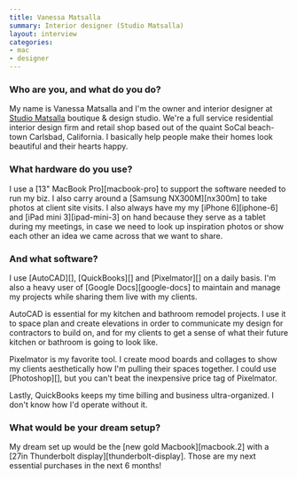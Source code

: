 ```yaml
---
title: Vanessa Matsalla
summary: Interior designer (Studio Matsalla)
layout: interview
categories:
- mac
- designer
---
```


### Who are you, and what do you do?

My name is Vanessa Matsalla and I'm the owner and interior designer at [Studio Matsalla](http://www.studiomatsalla.com/ "Vanessa's studio") boutique & design studio. We're a full service residential interior design firm and retail shop based out of the quaint SoCal beach-town Carlsbad, California. I basically help people make their homes look beautiful and their hearts happy.

### What hardware do you use?

I use a [13" MacBook Pro][macbook-pro] to support the software needed to run my biz. I also carry around a [Samsung NX300M][nx300m] to take photos at client site visits. I also always have my my [iPhone 6][iphone-6] and [iPad mini 3][ipad-mini-3] on hand because they serve as a tablet during my meetings, in case we need to look up inspiration photos or show each other an idea we came across that we want to share.

### And what software?

I use [AutoCAD][], [QuickBooks][] and [Pixelmator][] on a daily basis. I'm also a heavy user of [Google Docs][google-docs] to maintain and manage my projects while sharing them live with my clients.

AutoCAD is essential for my kitchen and bathroom remodel projects. I use it to space plan and create elevations in order to communicate my design for contractors to build on, and for my clients to get a sense of what their future kitchen or bathroom is going to look like.

Pixelmator is my favorite tool. I create mood boards and collages to show my clients aesthetically how I'm pulling their spaces together. I could use [Photoshop][], but you can't beat the inexpensive price tag of Pixelmator.

Lastly, QuickBooks keeps my time billing and business ultra-organized. I don't know how I'd operate without it.

### What would be your dream setup?

My dream set up would be the [new gold Macbook][macbook.2] with a [27in Thunderbolt display][thunderbolt-display]. Those are my next essential purchases in the next 6 months!